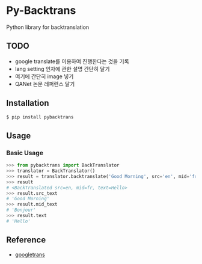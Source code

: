 # Py-Backtrans

Python library for backtranslation

## TODO

- google translate를 이용하여 진행한다는 것을 기록
- lang setting 인자에 관한 설명 간단히 달기
- 여기에 간단히 image 넣기
- QANet 논문 레퍼런스 달기

## Installation

```bash
$ pip install pybacktrans
```

## Usage

### Basic Usage

```python
>>> from pybacktrans import BackTranslator
>>> translator = BackTranslator()
>>> result = translator.backtranslate('Good Morning', src='en', mid='fr')
>>> result
# <BackTranslated src=en, mid=fr, text=Hello>
>>> result.src_text
# 'Good Morning'
>>> result.mid_text
# 'Bonjour'
>>> result.text
# 'Hello'
```

## Reference

- [googletrans](https://github.com/ssut/py-googletrans)
